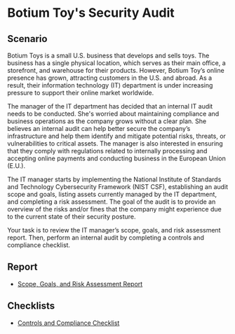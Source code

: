 # Botium Toy's Security Audit

<h2>Scenario</h2>
Botium Toys is a small U.S. business that develops and sells toys. The business has a single physical location, which serves as their main office, a storefront, and warehouse for their products. However, Botium Toy’s online presence has grown, attracting customers in the U.S. and abroad. As a result, their information technology (IT) department is under increasing pressure to support their online market worldwide. 

The manager of the IT department has decided that an internal IT audit needs to be conducted. She's worried about maintaining compliance and business operations as the company grows without a clear plan. She believes an internal audit can help better secure the company’s infrastructure and help them identify and mitigate potential risks, threats, or vulnerabilities to critical assets. The manager is also interested in ensuring that they comply with regulations related to internally processing and accepting online payments and conducting business in the European Union (E.U.).   

The IT manager starts by implementing the National Institute of Standards and Technology Cybersecurity Framework (NIST CSF), establishing an audit scope and goals, listing assets currently managed by the IT department, and completing a risk assessment. The goal of the audit is to provide an overview of the risks and/or fines that the company might experience due to the current state of their security posture.

Your task is to review the IT manager’s scope, goals, and risk assessment report. Then, perform an internal audit by completing a controls and compliance checklist. 

<h2>Report</h2>

- [Scope, Goals, and Risk Assessment Report](https://github.com/norahberger/security-audits/blob/64c6ea3d0c72270cfe90a37f4786833b1c7d79f5/securityaudit1/Botium%20Toys_%20Scope%2C%20goals%2C%20and%20risk%20assessment%20report.pdf)

<h2>Checklists</h2>

- [Controls and Compliance Checklist](https://github.com/norahberger/security-audits/blob/c0cb36b7dc9152aa02e25c7939c4492fe2b777bc/securityaudit1/Controls%20and%20compliance%20checklist.pdf)
